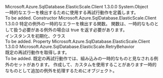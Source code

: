 <Type Name="RetryBehavior" FullName="Microsoft.Azure.SqlDatabase.ElasticScale.RetryBehavior">
  <TypeSignature Language="C#" Value="public sealed class RetryBehavior" />
  <TypeSignature Language="ILAsm" Value=".class public auto ansi sealed beforefieldinit RetryBehavior extends System.Object" />
  <TypeSignature Language="DocId" Value="T:Microsoft.Azure.SqlDatabase.ElasticScale.RetryBehavior" />
  <TypeSignature Language="VB.NET" Value="Public NotInheritable Class RetryBehavior" />
  <TypeSignature Language="F#" Value="type RetryBehavior = class" />
  <AssemblyInfo>
    <AssemblyName>Microsoft.Azure.SqlDatabase.ElasticScale.Client</AssemblyName>
    <AssemblyVersion>1.3.0.0</AssemblyVersion>
  </AssemblyInfo>
  <Base>
    <BaseTypeName>System.Object</BaseTypeName>
  </Base>
  <Interfaces />
  <Docs>
    <summary>
            一時的なエラーを検出するために使用する再試行動作を定義します。
            </summary>
    <remarks>To be added.</remarks>
  </Docs>
  <Members>
    <Member MemberName=".ctor">
      <MemberSignature Language="C#" Value="public RetryBehavior (Func&lt;Exception,bool&gt; transientErrorDetector);" />
      <MemberSignature Language="ILAsm" Value=".method public hidebysig specialname rtspecialname instance void .ctor(class System.Func`2&lt;class System.Exception, bool&gt; transientErrorDetector) cil managed" />
      <MemberSignature Language="DocId" Value="M:Microsoft.Azure.SqlDatabase.ElasticScale.RetryBehavior.#ctor(System.Func{System.Exception,System.Boolean})" />
      <MemberSignature Language="VB.NET" Value="Public Sub New (transientErrorDetector As Func(Of Exception, Boolean))" />
      <MemberSignature Language="F#" Value="new Microsoft.Azure.SqlDatabase.ElasticScale.RetryBehavior : Func&lt;Exception, bool&gt; -&gt; Microsoft.Azure.SqlDatabase.ElasticScale.RetryBehavior" Usage="new Microsoft.Azure.SqlDatabase.ElasticScale.RetryBehavior transientErrorDetector" />
      <MemberType>Constructor</MemberType>
      <AssemblyInfo>
        <AssemblyName>Microsoft.Azure.SqlDatabase.ElasticScale.Client</AssemblyName>
        <AssemblyVersion>1.3.0.0</AssemblyVersion>
      </AssemblyInfo>
      <Parameters>
        <Parameter Name="transientErrorDetector" Type="System.Func&lt;System.Exception,System.Boolean&gt;" />
      </Parameters>
      <Docs>
        <param name="transientErrorDetector">特定の例外の一時的なエラーを検出する関数。
             関数は、一時的なものとして扱う必要がある例外の場合は true を返す必要があります。
            </param>
        <summary>
             インスタンスを初期化、<see cref="T:Microsoft.Azure.SqlDatabase.ElasticScale.RetryBehavior" />クラス
            </summary>
        <remarks>To be added.</remarks>
      </Docs>
    </Member>
    <Member MemberName="DefaultRetryBehavior">
      <MemberSignature Language="C#" Value="public static Microsoft.Azure.SqlDatabase.ElasticScale.RetryBehavior DefaultRetryBehavior { get; }" />
      <MemberSignature Language="ILAsm" Value=".property class Microsoft.Azure.SqlDatabase.ElasticScale.RetryBehavior DefaultRetryBehavior" />
      <MemberSignature Language="DocId" Value="P:Microsoft.Azure.SqlDatabase.ElasticScale.RetryBehavior.DefaultRetryBehavior" />
      <MemberSignature Language="VB.NET" Value="Public Shared ReadOnly Property DefaultRetryBehavior As RetryBehavior" />
      <MemberSignature Language="F#" Value="member this.DefaultRetryBehavior : Microsoft.Azure.SqlDatabase.ElasticScale.RetryBehavior" Usage="Microsoft.Azure.SqlDatabase.ElasticScale.RetryBehavior.DefaultRetryBehavior" />
      <MemberType>Property</MemberType>
      <AssemblyInfo>
        <AssemblyName>Microsoft.Azure.SqlDatabase.ElasticScale.Client</AssemblyName>
        <AssemblyVersion>1.3.0.0</AssemblyVersion>
      </AssemblyInfo>
      <ReturnValue>
        <ReturnType>Microsoft.Azure.SqlDatabase.ElasticScale.RetryBehavior</ReturnType>
      </ReturnValue>
      <Docs>
        <summary>
            既定の再試行動作を取得します。
            </summary>
        <value>To be added.</value>
        <remarks>
            既定の再試行動作では、組み込みの一時的なものと見なされる例外のセットがあります。 作成して、カスタムを使用することがあります<see cref="T:Microsoft.Azure.SqlDatabase.ElasticScale.RetryBehavior" />一時的なものとして追加の例外を処理するためにオブジェクト。
            </remarks>
      </Docs>
    </Member>
  </Members>
</Type>